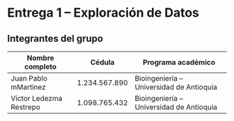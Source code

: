 # Entrega 1 – Exploración de Datos

##  Integrantes del grupo

| Nombre completo           | Cédula        | Programa académico                     |
|----------------------------|---------------|----------------------------------------|
| Juan Pablo mMartinez  | 1.234.567.890 | Bioingeniería – Universidad de Antioquia |
| Víctor Ledezma Restrepo    | 1.098.765.432 | Bioingeniería – Universidad de Antioquia |
